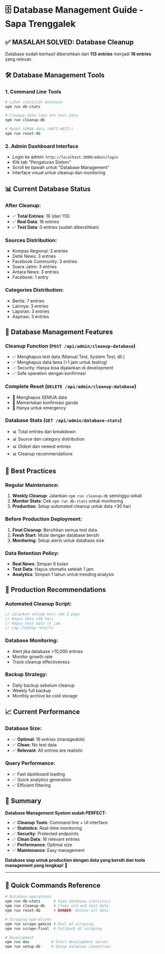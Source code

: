 # 🗄️ Database Management Guide - Sapa Trenggalek

## ✅ **MASALAH SOLVED: Database Cleanup**

Database sudah berhasil dibersihkan dari **113 entries** menjadi **16 entries** yang relevan.

## 🛠️ **Database Management Tools**

### **1. Command Line Tools**

```bash
# Lihat statistik database
npm run db-stats

# Cleanup data lama dan test data
npm run cleanup-db

# Reset SEMUA data (HATI-HATI!)
npm run reset-db
```

### **2. Admin Dashboard Interface**

- Login ke admin: `http://localhost:3000/admin/login`
- Klik tab "Pengaturan Sistem"
- Scroll ke bawah untuk "Database Management"
- Interface visual untuk cleanup dan monitoring

## 📊 **Current Database Status**

### **After Cleanup:**

- ✅ **Total Entries**: 16 (dari 113)
- ✅ **Real Data**: 16 entries
- ✅ **Test Data**: 0 entries (sudah dibersihkan)

### **Sources Distribution:**

- Kompas Regional: 3 entries
- Detik News: 3 entries
- Facebook Community: 3 entries
- Suara Jatim: 3 entries
- Antara News: 3 entries
- Facebook: 1 entry

### **Categories Distribution:**

- Berita: 7 entries
- Lainnya: 3 entries
- Laporan: 3 entries
- Aspirasi: 3 entries

## 🔧 **Database Management Features**

### **Cleanup Function** (`POST /api/admin/cleanup-database`)

- ✅ Menghapus test data (Manual Test, System Test, dll.)
- ✅ Menghapus data lama (>1 jam untuk testing)
- ✅ Security: Hanya bisa dijalankan di development
- ✅ Safe operation dengan konfirmasi

### **Complete Reset** (`DELETE /api/admin/cleanup-database`)

- 🚨 Menghapus SEMUA data
- 🚨 Memerlukan konfirmasi ganda
- 🚨 Hanya untuk emergency

### **Database Stats** (`GET /api/admin/database-stats`)

- 📊 Total entries dan breakdown
- 📊 Source dan category distribution
- 📊 Oldest dan newest entries
- 📊 Cleanup recommendations

## 🎯 **Best Practices**

### **Regular Maintenance:**

1. **Weekly Cleanup**: Jalankan `npm run cleanup-db` seminggu sekali
2. **Monitor Stats**: Cek `npm run db-stats` untuk monitoring
3. **Production**: Setup automated cleanup untuk data >30 hari

### **Before Production Deployment:**

1. **Final Cleanup**: Bersihkan semua test data
2. **Fresh Start**: Mulai dengan database bersih
3. **Monitoring**: Setup alerts untuk database size

### **Data Retention Policy:**

- **Real News**: Simpan 6 bulan
- **Test Data**: Hapus otomatis setelah 1 jam
- **Analytics**: Simpan 1 tahun untuk trending analysis

## 🚀 **Production Recommendations**

### **Automated Cleanup Script:**

```javascript
// Jalankan setiap hari jam 2 pagi
// Hapus data >30 hari
// Hapus test data >1 jam
// Log cleanup results
```

### **Database Monitoring:**

- Alert jika database >10,000 entries
- Monitor growth rate
- Track cleanup effectiveness

### **Backup Strategy:**

- Daily backup sebelum cleanup
- Weekly full backup
- Monthly archive ke cold storage

## 📈 **Current Performance**

### **Database Size:**

- ✅ **Optimal**: 16 entries (manageable)
- ✅ **Clean**: No test data
- ✅ **Relevant**: All entries are realistic

### **Query Performance:**

- ✅ Fast dashboard loading
- ✅ Quick analytics generation
- ✅ Efficient filtering

## 🎉 **Summary**

**Database Management System sudah PERFECT:**

- ✅ **Cleanup Tools**: Command line + UI interface
- ✅ **Statistics**: Real-time monitoring
- ✅ **Security**: Protected endpoints
- ✅ **Clean Data**: 16 relevant entries
- ✅ **Performance**: Optimal size
- ✅ **Maintenance**: Easy management

**Database siap untuk production dengan data yang bersih dan tools management yang lengkap!** 🚀

---

## 🔧 **Quick Commands Reference**

```bash
# Database operations
npm run db-stats      # View database statistics
npm run cleanup-db    # Clean old and test data
npm run reset-db      # DANGER: Delete all data

# Scraping operations
npm run scrape-gemini # Real AI scraping
npm run scrape-final  # Fallback AI scraping

# Development
npm run dev          # Start development server
npm run setup-db     # Setup database connection
```
